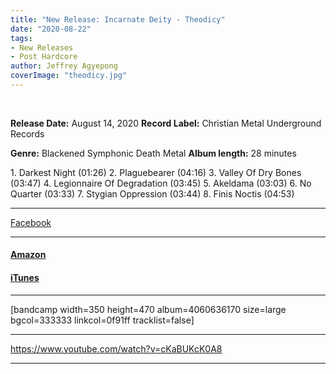 ```yaml
---
title: "New Release: Incarnate Deity - Theodicy"
date: "2020-08-22"
tags:
- New Releases
- Post Hardcore
author: Jeffrey Agyepong
coverImage: "theodicy.jpg"
---
```


 

**Release Date:** August 14, 2020 **Record Label:** Christian Metal Underground Records

**Genre:** Blackened Symphonic Death Metal **Album length:** 28 minutes

1\. Darkest Night (01:26) 2. Plaguebearer (04:16) 3. Valley Of Dry Bones (03:47) 4. Legionnaire Of Degradation (03:45) 5. Akeldama (03:03) 6. No Quarter (03:33) 7. Stygian Oppression (03:44) 8. Finis Noctis (04:53)

* * *

[Facebook](https://web.facebook.com/incarnatedeitySBM)

* * *

#### [Amazon](https://www.amazon.co.uk/Theodicy-Incarnate-Deity/dp/B08D6ZR7N4)

#### [iTunes](https://music.apple.com/ca/album/theodicy/1524123243)

* * *

\[bandcamp width=350 height=470 album=4060636170 size=large bgcol=333333 linkcol=0f91ff tracklist=false\]

* * *

https://www.youtube.com/watch?v=cKaBUKcK0A8

* * *
